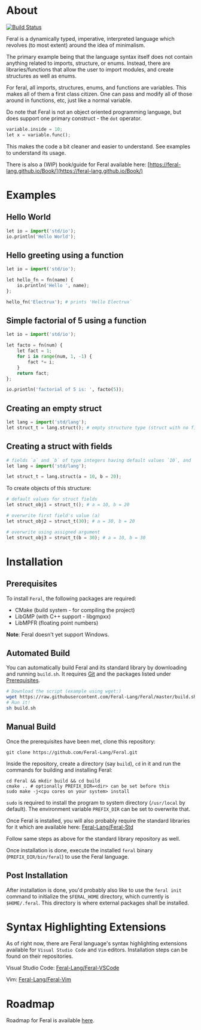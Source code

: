 # About

[![Build Status](https://api.cirrus-ci.com/github/Feral-Lang/Feral.svg?branch=master)](https://cirrus-ci.com/github/Feral-Lang/Feral)

Feral is a dynamically typed, imperative, interpreted language which revolves (to most extent) around the idea of minimalism.

The primary example being that the language syntax itself does not contain anything related to imports, structure, or enums.
Instead, there are libraries/functions that allow the user to import modules, and create structures as well as enums.

For feral, all imports, structures, enums, and functions are variables. This makes all of them a first class citizen.
One can pass and modify all of those around in functions, etc, just like a normal variable.

Do note that Feral is not an object oriented programming language, but does support one primary construct - the `dot` operator.
```py
variable.inside = 10;
let x = variable.func();
```
This makes the code a bit cleaner and easier to understand. See examples to understand its usage.

There is also a (WIP) book/guide for Feral available here: [https://feral-lang.github.io/Book/](https://feral-lang.github.io/Book/)

# Examples

## Hello World

```py
let io = import('std/io');
io.println('Hello World');
```

## Hello greeting using a function

```py
let io = import('std/io');

let hello_fn = fn(name) {
	io.println('Hello ', name);
};

hello_fn('Electrux'); # prints 'Hello Electrux`
```

## Simple factorial of 5 using a function
```py
let io = import('std/io');

let facto = fn(num) {
	let fact = 1;
	for i in range(num, 1, -1) {
		fact *= i;
	}
	return fact;
};

io.println('factorial of 5 is: ', facto(5));
```

## Creating an empty struct
```py
let lang = import('std/lang');
let struct_t = lang.struct(); # empty structure type (struct with no fields)
```

## Creating a struct with fields
```py
# fields `a` and `b` of type integers having default values `10`, and `20` respectively
let lang = import('std/lang');

let struct_t = lang.struct(a = 10, b = 20);
```
To create objects of this structure:
```py
# default values for struct fields
let struct_obj1 = struct_t(); # a = 10, b = 20

# overwrite first field's value (a)
let struct_obj2 = struct_t(30); # a = 30, b = 20

# overwrite using assigned argument
let struct_obj3 = struct_t(b = 30); # a = 10, b = 30
```

# Installation

## Prerequisites

To install `Feral`, the following packages are required:
* CMake (build system - for compiling the project)
* LibGMP (with C++ support - libgmpxx)
* LibMPFR (floating point numbers)

**Note**: Feral doesn't yet support Windows.

## Automated Build

You can automatically build Feral and its standard library by downloading and running `build.sh`.
It requires [Git](https://git-scm.com/) and the packages listed under [Prerequisites](#prerequisites).

```sh
# Download the script (example using wget:)
wget https://raw.githubusercontent.com/Feral-Lang/Feral/master/build.sh
# Run it!
sh build.sh
```

## Manual Build

Once the prerequisites have been met, clone this repository:
```
git clone https://github.com/Feral-Lang/Feral.git
```

Inside the repository, create a directory (say `build`), `cd` in it and run the commands for building and installing Feral:
```
cd Feral && mkdir build && cd build
cmake .. # optionally PREFIX_DIR=<dir> can be set before this
sudo make -j<cpu cores on your system> install
```

`sudo` is required to install the program to system directory (`/usr/local` by default). The environment variable `PREFIX_DIR` can be set to overwrite that.

Once Feral is installed, you will also probably require the standard libraries for it which are available here:
[Feral-Lang/Feral-Std](https://github.com/Feral-Lang/Feral-Std)

Follow same steps as above for the standard library repository as well.

Once installation is done, execute the installed `feral` binary (`PREFIX_DIR/bin/feral`) to use the Feral language.

## Post Installation

After installation is done, you'd probably also like to use the `feral init` command to initialize the `$FERAL_HOME` directory, which currently is `$HOME/.feral`. This directory is where external packages shall be installed.

# Syntax Highlighting Extensions

As of right now, there are Feral language's syntax highlighting extensions available for `Visual Studio Code` and `Vim` editors.
Installation steps can be found on their repositories.

Visual Studio Code: [Feral-Lang/Feral-VSCode](https://github.com/Feral-Lang/Feral-VSCode)

Vim: [Feral-Lang/Feral-Vim](https://github.com/Feral-Lang/Feral-Vim)

# Roadmap

Roadmap for Feral is available [here](https://github.com/Feral-Lang/Feral/blob/master/ROADMAP.md).